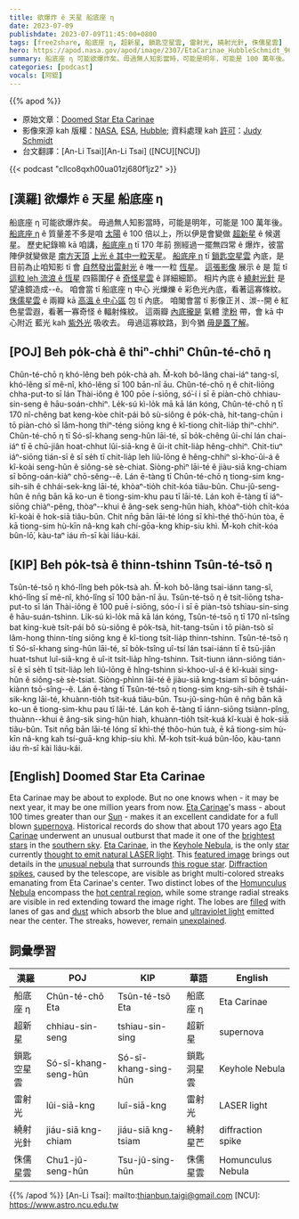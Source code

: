 ```yaml
---
title: 欲爆炸 ê 天星 船底座 η
date: 2023-07-09
publishdate: 2023-07-09T11:45:00+0800
tags: [free2share, 船底座 η, 超新星, 鎖匙空星雲, 雷射光, 繞射光針, 侏儒星雲]
hero: https://apod.nasa.gov/apod/image/2307/EtaCarinae_HubbleSchmidt_960.jpg
summary: 船底座 η 可能欲爆炸矣。毋過無人知影當時，可能是明年，可能是 100 萬年後。
categories: [podcast]
vocals: [阿錕]
---
```


{{% apod %}}

- 原始文章：[Doomed Star Eta Carinae](https://apod.nasa.gov/apod/ap230709.html)
- 影像來源 kah 版權：[NASA](https://www.nasa.gov/), [ESA](http://www.esa.int/), [Hubble](https://www.nasa.gov/mission_pages/hubble/main/index.html); 資料處理 kah [許可][License]：[Judy Schmidt](https://geckzilla.com/)
- 台文翻譯：[An-Li Tsai][An-Li Tsai] ([NCU][NCU])

{{< podcast "cllco8qxh00ua01zj680f1jz2" >}}

## [漢羅] 欲爆炸 ê 天星 船底座 η
船底座 η 可能欲爆炸矣。
毋過無人知影當時，可能是明年，可能是 100 萬年後。
[船底座 η][Eta Carinae 1] ê 質量差不多是咱 [太陽][Sun] ê 100 倍以上，所以伊是會變做 [超新星][supernova] ê 候選星。
歷史紀錄嘛 kā 咱講，[船底座 η][Eta Carinae 2] tī 170 年前 捌經過一擺無四常 ê 爆炸，彼當陣伊就變做是 [南方天頂][southern sky] [上光 ê 其中一粒天星][brightest stars]。
[船底座 η][Eta Carinae 3] tī [鎖匙空星雲][Keyhole Nebula] 內底，是目前為止咱知影 tī 會 [自然發出雷射光][thought to emit natural LASER light] ê 唯一一粒 [恆星][star]。
[這張影像][featured image] 展示 ê 是 踅 tī [這粒 leh 流浪 ê 恆星][this rogue star] 四箍圍仔 ê [奇怪星雲][unusual nebula] ê 詳細細節。
相片內底 ê [繞射光針][Diffraction spikes] 是望遠鏡造成--ê。
咱會當 tī 船底座 η 中心 光爍爍 ê 彩色光內底，看著這寡條紋。
[侏儒星雲][Homunculus Nebula] ê 兩瓣 kā [高溫 ê 中心區][hot central region] 包 tī 內底。
咱閣會當 tī 影像正爿、湠--開 ê 紅色星雲遐，看著一寡奇怪 ê 輻射條紋。
這兩瓣 [內底攏是][filled] 氣體 [塗粉][dust] 帶，會 kā 中心附近 藍光 kah [紫外光][ultraviolet light] 吸收去。
毋過這寡紋路，到今猶 [毋是蓋了解][unexplained]。

## [POJ] Beh po̍k-chà ê thiⁿ-chhiⁿ Chûn-té-chō η
Chûn-té-chō η khó-lêng beh po̍k-chà ah.
M̄-koh bô-lâng chai-iáⁿ tang-sî, khó-lêng sī mê-nî, khó-lêng sī 100 bān-nî āu.
Chûn-té-chō η ê chit-liōng chha-put-to sī lán Thài-iông ê 100 pōe í-siōng, só͘-í i sī ē piàn-chò chhiau-sin-seng ê hāu-soán-chhiⁿ.
Le̍k-sú kì-lo̍k mā kā lán kóng, Chûn-té-chō η tī 170 nî-chêng bat keng-kòe chi̍t-pái bô sù-siông ê po̍k-chà, hit-tang-chūn i tō piàn-chò sī lâm-hong thiⁿ-téng siōng kng ê kî-tiong chi̍t-lia̍p thiⁿ-chhiⁿ.
Chûn-té-chō η tī Só-sî-khang seng-hûn lāi-té, sī bo̍k-chêng ûi-chí lán chai-iáⁿ tī ē chū-jiân hoat-chhut lûi-siā-kng ê ûi-it chi̍t-lia̍p hêng-chhiⁿ.
Chit-tiuⁿ iáⁿ-siōng tián-sī ê sī se̍h tī chit-lia̍p leh liû-lōng ê hêng-chhiⁿ sì-kho͘-ûi-á ê kî-koài seng-hûn ê siông-sè sè-chiat.
Siòng-phìⁿ lāi-té ê jiàu-siā kng-chiam sī bōng-oán-kiàⁿ chō-sêng--ê.
Lán ē-tàng tī Chûn-té-chō η tiong-sim kng-sih-sih ê chhái-sek-kng lāi-té, khòaⁿ-tio̍h chit-kóa tiâu-bûn.
Chu-jû-seng-hûn ê nn̄g bān kā ko-un ê tiong-sim-khu pau tī lāi-té.
Lán koh ē-tàng tī iáⁿ-siōng chiàⁿ-pêng, thòaⁿ--khui ê âng-sek seng-hûn hiah, khòaⁿ-tio̍h chi̍t-kóa kî-koài ê hok-siā tiâu-bûn.
Chit nn̄g bān lāi-té lóng sī khì-thé thô͘-hún tòa, ē kā tiong-sim hù-kīn nâ-kng kah chí-gōa-kng khip-siu khì.
M̄-koh chit-kóa bûn-lō͘, kàu-taⁿ iáu m̄-sī kài liáu-kái.

## [KIP] Beh po̍k-tsà ê thinn-tshinn Tsûn-té-tsō η
Tsûn-té-tsō η khó-lîng beh po̍k-tsà ah.
M̄-koh bô-lâng tsai-iánn tang-sî, khó-lîng sī mê-nî, khó-lîng sī 100 bān-nî āu.
Tsûn-té-tsō η ê tsit-liōng tsha-put-to sī lán Thài-iông ê 100 puē í-siōng, sóo-í i sī ē piàn-tsò tshiau-sin-sing ê hāu-suán-tshinn.
Li̍k-sú kì-lo̍k mā kā lán kóng, Tsûn-té-tsō η tī 170 nî-tsîng bat king-kuè tsi̍t-pái bô sù-siông ê po̍k-tsà, hit-tang-tsūn i tō piàn-tsò sī lâm-hong thinn-tíng siōng kng ê kî-tiong tsi̍t-lia̍p thinn-tshinn.
Tsûn-té-tsō η tī Só-sî-khang sing-hûn lāi-té, sī bo̍k-tsîng uî-tsí lán tsai-iánn tī ē tsū-jiân huat-tshut luî-siā-kng ê uî-it tsi̍t-lia̍p hîng-tshinn.
Tsit-tiunn iánn-siōng tián-sī ê sī se̍h tī tsit-lia̍p leh liû-lōng ê hîng-tshinn sì-khoo-uî-á ê kî-kuài sing-hûn ê siông-sè sè-tsiat.
Siòng-phìnn lāi-té ê jiàu-siā kng-tsiam sī bōng-uán-kiànn tsō-sîng--ê.
Lán ē-tàng tī Tsûn-té-tsō η tiong-sim kng-sih-sih ê tshái-sik-kng lāi-té, khuànn-tio̍h tsit-kuá tiâu-bûn.
Tsu-jû-sing-hûn ê nn̄g bān kā ko-un ê tiong-sim-khu pau tī lāi-té.
Lán koh ē-tàng tī iánn-siōng tsiànn-pîng, thuànn--khui ê âng-sik sing-hûn hiah, khuànn-tio̍h tsi̍t-kuá kî-kuài ê hok-siā tiâu-bûn.
Tsit nn̄g bān lāi-té lóng sī khì-thé thôo-hún tuà, ē kā tiong-sim hù-kīn nâ-kng kah tsí-guā-kng khip-siu khì.
M̄-koh tsit-kuá bûn-lōo, kàu-tann iáu m̄-sī kài liáu-kái.

## [English] Doomed Star Eta Carinae
Eta Carinae may be about to explode.
But no one knows when - it may be next year, it may be one million years from now.
[Eta Carinae][Eta Carinae 1]'s mass - about 100 times greater than our [Sun][Sun] - makes it an excellent candidate for a full blown [supernova][supernova].
Historical records do show that about 170 years ago [Eta Carinae][Eta Carinae 2] underwent an unusual outburst that made it one of the [brightest stars][brightest stars] in the [southern sky][southern sky].
[Eta Carinae][Eta Carinae 3], in the [Keyhole Nebula][Keyhole Nebula], is the only [star][star] currently [thought to emit natural LASER light][thought to emit natural LASER light].
This [featured image][featured image] brings out details in the [unusual nebula][unusual nebula] that surrounds [this rogue star][this rogue star].
[Diffraction spikes][Diffraction spikes], caused by the telescope, are visible as bright multi-colored streaks emanating from Eta Carinae's center.
Two distinct lobes of the [Homunculus Nebula][Homunculus Nebula] encompass the [hot central region][hot central region], while some strange radial streaks are visible in red extending toward the image right.
The lobes are [filled][filled] with lanes of gas and [dust][dust] which absorb the blue and [ultraviolet light][ultraviolet light] emitted near the center.
The streaks, however, remain [unexplained][unexplained].

## 詞彙學習

|漢羅|POJ|KIP|華語|English|
|-|-|-|-|-|
|船底座 η|Chûn-té-chō Eta|Tsûn-té-tsō Eta|船底座 η|Eta Carinae|
|超新星|chhiau-sin-seng|tshiau-sin-sing|超新星|supernova|
|鎖匙空星雲|Só-sî-khang-seng-hûn|Só-sî-khang-sing-hûn|鎖匙洞星雲|Keyhole Nebula|
|雷射光|lûi-siā-kng|luî-siā-kng|雷射光|LASER light|
|繞射光針|jiáu-siā kng-chiam|jiáu-siā kng-tsiam|繞射星芒|diffraction spike|
|侏儒星雲|Chu1-jû-seng-hûn|Tsu-jû-sing-hûn|侏儒星雲|Homunculus Nebula|

{{% /apod %}}
[An-Li Tsai]: mailto:thianbun.taigi@gmail.com
[NCU]: https://www.astro.ncu.edu.tw

[copyright]: https://apod.nasa.gov/apod/fap/lib/about_apod.html#srapply
[License]: https://creativecommons.org/licenses/by/2.0/

[Eta Carinae 1]:https://apod.nasa.gov/apod/ap991011.html
[Sun]:https://apod.nasa.gov/apod/sun.html
[supernova]:https://imagine.gsfc.nasa.gov/science/objects/supernovae2.html
[Eta Carinae 2]:https://en.wikipedia.org/wiki/Eta_Carinae
[brightest stars]:https://en.wikipedia.org/wiki/List_of_brightest_stars#Table
[southern sky]:https://apod.nasa.gov/apod/ap000618.html
[Eta Carinae 3]:http://messier.seds.org/xtra/ngc/etacar.html
[Keyhole Nebula]:https://apod.nasa.gov/apod/ap160814.html
[star]:https://www.youtube.com/watch?v=OaBxMo4b74g
[thought to emit natural LASER light]:https://apod.nasa.gov/apod/ap971129.html
[featured image]:https://www.flickr.com/photos/geckzilla/32019832757/
[unusual nebula]:http://www.youtube.com/watch?v=NpnhCEqcRvY
[this rogue star]:https://ui.adsabs.harvard.edu/abs/1997ARA%26A..35....1D/abstract
[Diffraction spikes]:https://apod.nasa.gov/apod/ap010415.html
[Homunculus Nebula]:https://apod.nasa.gov/apod/ap140717.html
[hot central region]:https://ui.adsabs.harvard.edu/abs/1995ApJ...445L.121C/abstract
[filled]:https://www.jpl.nasa.gov/news/news.php?feature=7184
[dust]:https://apod.nasa.gov/apod/ap030706.html
[ultraviolet light]:https://science.nasa.gov/ems/10_ultravioletwaves
[unexplained]:http://en.bcdn.biz/Images/2016/6/22/2617d6e7-4f6a-4c46-9020-c3aee00f3c79.jpg
